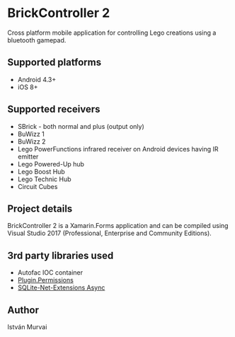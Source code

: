 # BrickController 2

Cross platform mobile application for controlling Lego creations using a bluetooth gamepad.

## Supported platforms

- Android 4.3+
- iOS 8+

## Supported receivers

- SBrick - both normal and plus (output only)
- BuWizz 1
- BuWizz 2
- Lego PowerFunctions infrared receiver on Android devices having IR emitter
- Lego Powered-Up hub
- Lego Boost Hub
- Lego Technic Hub
- Circuit Cubes

## Project details

BrickController 2 is a Xamarin.Forms application and can be compiled using Visual Studio 2017 (Professional, Enterprise and Community Editions).

## 3rd party libraries used

- Autofac IOC container
- [Plugin.Permissions](https://github.com/jamesmontemagno/PermissionsPlugin)
- [SQLite-Net-Extensions Async](https://bitbucket.org/twincoders/sqlite-net-extensions)

## Author

István Murvai
